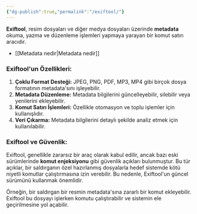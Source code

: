 ```yaml
---
{"dg-publish":true,"permalink":"/exiftool/"}
---
```


**Exiftool**, resim dosyaları ve diğer medya dosyaları üzerinde **metadata** okuma, yazma ve düzenleme işlemleri yapmaya yarayan bir komut satırı aracıdır.

* [[Metadata nedir\|Metadata nedir]]


### Exiftool'un Özellikleri:

1. **Çoklu Format Desteği:** JPEG, PNG, PDF, MP3, MP4 gibi birçok dosya formatının metadata'sını işleyebilir.
2. **Metadata Düzenleme:** Metadata bilgilerini güncelleyebilir, silebilir veya yenilerini ekleyebilir.
3. **Komut Satırı İşlemleri:** Özellikle otomasyon ve toplu işlemler için kullanışlıdır.
4. **Veri Çıkarma:** Metadata bilgilerini detaylı şekilde analiz etmek için kullanılabilir.


### Exiftool ve Güvenlik:

Exiftool, genellikle zararsız bir araç olarak kabul edilir, ancak bazı eski sürümlerinde **komut enjeksiyonu** gibi güvenlik açıkları bulunmuştur. Bu tür açıklar, bir saldırganın özel hazırlanmış dosyalarla hedef sistemde kötü niyetli komutlar çalıştırmasına izin verebilir. Bu nedenle, Exiftool'un güncel sürümünü kullanmak önemlidir.

Örneğin, bir saldırgan bir resmin metadata'sına zararlı bir komut ekleyebilir. Exiftool bu dosyayı işlerken komutu çalıştırabilir ve sistemin ele geçirilmesine yol açabilir.
